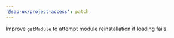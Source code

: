 ```yaml
---
'@sap-ux/project-access': patch
---
```


Improve `getModule` to attempt module reinstallation if loading fails.
